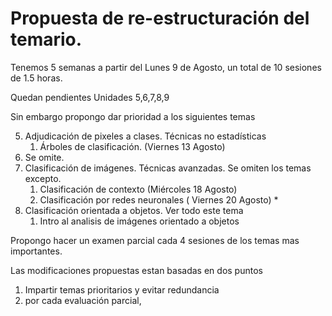 # Propuesta de  re-estructuración del temario.



Tenemos 5 semanas a partir del Lunes 9 de Agosto, un total de 10 sesiones de 1.5 horas.

Quedan pendientes Unidades 5,6,7,8,9

Sin embargo propongo dar prioridad a los siguientes temas

5. Adjudicación de pixeles a clases. Técnicas no estadísticas
   1. Árboles de clasificación. (Viernes 13 Agosto)
6. Se omite.
7. Clasificación de imágenes. Técnicas avanzadas. Se omiten los temas excepto.
   1. Clasificación de contexto (Miércoles 18 Agosto)
   2. Clasificación por redes neuronales ( Viernes 20 Agosto) * 
8. Clasificación orientada a objetos. Ver todo este tema
   1. Intro al analisis de imágenes orientado a objetos



Propongo hacer un examen parcial cada 4 sesiones de los temas mas importantes.





Las modificaciones propuestas estan basadas en dos puntos

1. Impartir temas prioritarios y evitar redundancia
2. por cada evaluación parcial, 




